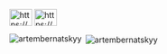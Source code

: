 <p align="left">
<a href="https://linkedin.com/in/https://www.linkedin.com/in/artembernatskyy/" target="blank"><img align="center" src="https://cdn.jsdelivr.net/npm/simple-icons@3.0.1/icons/linkedin.svg" alt="https://www.linkedin.com/in/artembernatskyy/" height="30" width="40" /></a>
<a href="https://stackoverflow.com/users/https://stackoverflow.com/users/5751147/artem-bernatskyi" target="blank"><img align="center" src="https://cdn.jsdelivr.net/npm/simple-icons@3.0.1/icons/stackoverflow.svg" alt="https://stackoverflow.com/users/5751147/artem-bernatskyi" height="30" width="40" /></a>
</p>

<p><img align="left" src="https://github-readme-stats.vercel.app/api/top-langs?username=artembernatskyy&show_icons=true&locale=en&layout=compact" alt="artembernatskyy" /></p>

<p>&nbsp;<img align="center" src="https://github-readme-stats.vercel.app/api?username=artembernatskyy&show_icons=true&locale=en" alt="artembernatskyy" /></p>

